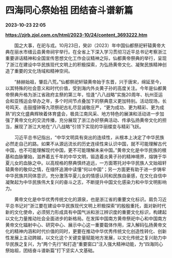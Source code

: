 # 四海同心祭始祖 团结奋斗谱新篇

**2023-10-23 22:05**

**https://zjrb.zjol.com.cn/html/2023-10/24/content_3693222.htm**

　　国之大事，在祀与戎。10月23日，癸卯（2023）年中国仙都祭祀轩辕黄帝大典在丽水市缙云县黄帝祠宇举行。在全省上下深入学习贯彻习近平总书记考察浙江重要讲话精神和全国宣传思想文化工作会议精神之际，仙都黄帝祭典的举行，呈现了浙江在建设中华民族现代文明上的积极探索，为弘扬黄帝文化、凝聚民族精神创造了重要的文化场域和精神空间。

　　“赫赫始祖，肇启八荒。”仙都祭祀轩辕黄帝始于东晋，兴于唐宋，绵延至今，以其特殊的社会意义和时代价值，受到海内外炎黄子孙的高度关注。今年是仙都黄帝祭典升格为浙江省政府主祭的第三年，恰逢“八八战略”实施20周年、杭州亚运会和亚残运会举办之年，多个时间节点叠加下的祭典意义更加特别。活动现场，长号鸣天、击鼓撞钟等九项祭祀古礼尽显诚敬庄严，“更为成功、更为精彩、更为成熟”的文化盛典辉映着体育盛会，极具江南风采、地方特色的展演和活动进一步加强了黄帝文化的交流传播，充分展现了浙江办好祭典活动、传承弘扬黄帝文化的担当，展现了浙江大地在“八八战略”引领下实现的华丽蝶变与精彩飞跃。

　　习近平总书记指出，“中华文明具有突出的连续性，从根本上决定了中华民族必然走自己的路。如果不从源远流长的历史连续性来认识中国，就不可能理解古代中国，也不可能理解现代中国，更不可能理解未来中国。”黄帝文化是中华民族的根基和血脉肇始，滋养着五千年的中华文明，锻造着炎黄子孙的精神境界，熔铸于华夏儿女的血脉之中。以高规格的祭典慎终追远，一方面寄托对中华民族人文始祖轩辕黄帝的敬仰之情，在缅怀追溯中读懂“何以中国”；另一方面更有助于进一步铸牢中华民族共同体意识，充分激荡华夏儿女的情感认同和民族自豪感，在文化自信中凝聚起为中华民族伟大复兴的奋斗之志，不断提升中国文化感染力和中华文明影响力。

　　黄帝文化是中华优秀传统文化的源泉，也是浙江省的重要文化标识。肩负习近平总书记对“浙江要在建设中华民族现代文明上积极探索”的殷殷重托，面对新时代新的文化使命，必须努力形成具有中国气派和浙江辨识度的重要文化标识，构建起以文化力量推动社会全面进步的新格局。在发挥中国南方黄帝祭祀中心和中国南方黄帝文化辐射中心、研究中心、展示中心这一重要载体作用，深入解码弘扬黄帝文化的精神内涵和时代价值的同时，更要在推动中华优秀传统文化创造性转化、创新性发展上主动跨越，以文化这个关键变量赋能地方发展，以文化传统之复兴助力中华民族之复兴，为“两个先行”和打造“重要窗口”注入强大精神动能，为“四海同心祭始祖，团结奋斗谱新篇”打下坚实人文基础。